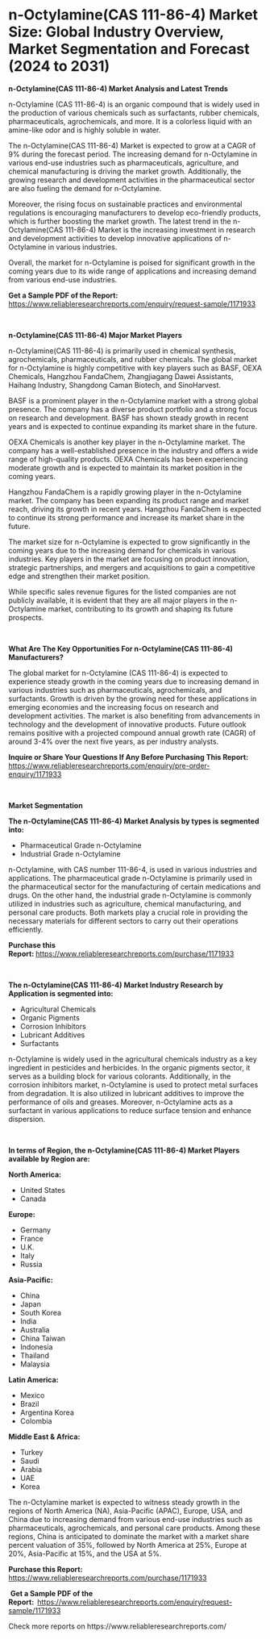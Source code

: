 <p><h1>n-Octylamine(CAS 111-86-4) Market Size: Global Industry Overview, Market Segmentation and Forecast (2024 to 2031)</h1></p><p><strong>n-Octylamine(CAS 111-86-4) Market Analysis and Latest Trends</strong></p>
<p><p>n-Octylamine (CAS 111-86-4) is an organic compound that is widely used in the production of various chemicals such as surfactants, rubber chemicals, pharmaceuticals, agrochemicals, and more. It is a colorless liquid with an amine-like odor and is highly soluble in water.</p><p>The n-Octylamine(CAS 111-86-4) Market is expected to grow at a CAGR of 9% during the forecast period. The increasing demand for n-Octylamine in various end-use industries such as pharmaceuticals, agriculture, and chemical manufacturing is driving the market growth. Additionally, the growing research and development activities in the pharmaceutical sector are also fueling the demand for n-Octylamine.</p><p>Moreover, the rising focus on sustainable practices and environmental regulations is encouraging manufacturers to develop eco-friendly products, which is further boosting the market growth. The latest trend in the n-Octylamine(CAS 111-86-4) Market is the increasing investment in research and development activities to develop innovative applications of n-Octylamine in various industries.</p><p>Overall, the market for n-Octylamine is poised for significant growth in the coming years due to its wide range of applications and increasing demand from various end-use industries.</p></p>
<p><strong>Get a Sample PDF of the Report:&nbsp;</strong> <a href="https://www.reliableresearchreports.com/enquiry/request-sample/1171933">https://www.reliableresearchreports.com/enquiry/request-sample/1171933</a></p>
<p>&nbsp;</p>
<p><strong>n-Octylamine(CAS 111-86-4) Major Market Players</strong></p>
<p><p>n-Octylamine(CAS 111-86-4) is primarily used in chemical synthesis, agrochemicals, pharmaceuticals, and rubber chemicals. The global market for n-Octylamine is highly competitive with key players such as BASF, OEXA Chemicals, Hangzhou FandaChem, Zhangjiagang Dawei Assistants, Haihang Industry, Shangdong Caman Biotech, and SinoHarvest.</p><p>BASF is a prominent player in the n-Octylamine market with a strong global presence. The company has a diverse product portfolio and a strong focus on research and development. BASF has shown steady growth in recent years and is expected to continue expanding its market share in the future.</p><p>OEXA Chemicals is another key player in the n-Octylamine market. The company has a well-established presence in the industry and offers a wide range of high-quality products. OEXA Chemicals has been experiencing moderate growth and is expected to maintain its market position in the coming years.</p><p>Hangzhou FandaChem is a rapidly growing player in the n-Octylamine market. The company has been expanding its product range and market reach, driving its growth in recent years. Hangzhou FandaChem is expected to continue its strong performance and increase its market share in the future.</p><p>The market size for n-Octylamine is expected to grow significantly in the coming years due to the increasing demand for chemicals in various industries. Key players in the market are focusing on product innovation, strategic partnerships, and mergers and acquisitions to gain a competitive edge and strengthen their market position.</p><p>While specific sales revenue figures for the listed companies are not publicly available, it is evident that they are all major players in the n-Octylamine market, contributing to its growth and shaping its future prospects.</p></p>
<p>&nbsp;</p>
<p><strong>What Are The Key Opportunities For n-Octylamine(CAS 111-86-4) Manufacturers?</strong></p>
<p><p>The global market for n-Octylamine (CAS 111-86-4) is expected to experience steady growth in the coming years due to increasing demand in various industries such as pharmaceuticals, agrochemicals, and surfactants. Growth is driven by the growing need for these applications in emerging economies and the increasing focus on research and development activities. The market is also benefiting from advancements in technology and the development of innovative products. Future outlook remains positive with a projected compound annual growth rate (CAGR) of around 3-4% over the next five years, as per industry analysts.</p></p>
<p><strong>Inquire or Share Your Questions If Any Before Purchasing This Report:</strong> <a href="https://www.reliableresearchreports.com/enquiry/pre-order-enquiry/1171933">https://www.reliableresearchreports.com/enquiry/pre-order-enquiry/1171933</a></p>
<p>&nbsp;</p>
<p><strong>Market Segmentation</strong></p>
<p><strong>The n-Octylamine(CAS 111-86-4) Market Analysis by types is segmented into:</strong></p>
<p><ul><li>Pharmaceutical Grade n-Octylamine</li><li>Industrial Grade n-Octylamine</li></ul></p>
<p><p>n-Octylamine, with CAS number 111-86-4, is used in various industries and applications. The pharmaceutical grade n-Octylamine is primarily used in the pharmaceutical sector for the manufacturing of certain medications and drugs. On the other hand, the industrial grade n-Octylamine is commonly utilized in industries such as agriculture, chemical manufacturing, and personal care products. Both markets play a crucial role in providing the necessary materials for different sectors to carry out their operations efficiently.</p></p>
<p><strong>Purchase this Report:&nbsp;</strong><a href="https://www.reliableresearchreports.com/purchase/1171933">https://www.reliableresearchreports.com/purchase/1171933</a></p>
<p>&nbsp;</p>
<p><strong>The n-Octylamine(CAS 111-86-4) Market Industry Research by Application is segmented into:</strong></p>
<p><ul><li>Agricultural Chemicals</li><li>Organic Pigments</li><li>Corrosion Inhibitors</li><li>Lubricant Additives</li><li>Surfactants</li></ul></p>
<p><p>n-Octylamine is widely used in the agricultural chemicals industry as a key ingredient in pesticides and herbicides. In the organic pigments sector, it serves as a building block for various colorants. Additionally, in the corrosion inhibitors market, n-Octylamine is used to protect metal surfaces from degradation. It is also utilized in lubricant additives to improve the performance of oils and greases. Moreover, n-Octylamine acts as a surfactant in various applications to reduce surface tension and enhance dispersion.</p></p>
<p>&nbsp;</p>
<p><strong>In terms of Region, the n-Octylamine(CAS 111-86-4) Market Players available by Region are:</strong></p>
<p>
    <p> <strong> North America: </strong>
        <ul>
            <li>United States</li>
            <li>Canada</li>
        </ul>
        </p> 
    <p> <strong> Europe: </strong>
        <ul>
            <li>Germany</li>
            <li>France</li>
            <li>U.K.</li>
            <li>Italy</li>
            <li>Russia</li>
        </ul>
        </p> 
    <p> <strong> Asia-Pacific: </strong>
        <ul>
            <li>China</li>
            <li>Japan</li>
            <li>South Korea</li>
            <li>India</li>
            <li>Australia</li>
            <li>China Taiwan</li>
            <li>Indonesia</li>
            <li>Thailand</li>
            <li>Malaysia</li>
        </ul>
        </p> 
    <p> <strong> Latin America: </strong>
        <ul>
            <li>Mexico</li>
            <li>Brazil</li>
            <li>Argentina Korea</li>
            <li>Colombia</li>
        </ul>
        </p> 
    <p> <strong> Middle East & Africa: </strong>
        <ul>
            <li>Turkey</li>
            <li>Saudi</li>
            <li>Arabia</li>
            <li>UAE</li>
            <li>Korea</li>
        </ul>
    </p>
    </p>
<p><p>The n-Octylamine market is expected to witness steady growth in the regions of North America (NA), Asia-Pacific (APAC), Europe, USA, and China due to increasing demand from various end-use industries such as pharmaceuticals, agrochemicals, and personal care products. Among these regions, China is anticipated to dominate the market with a market share percent valuation of 35%, followed by North America at 25%, Europe at 20%, Asia-Pacific at 15%, and the USA at 5%.</p></p>
<p><strong>Purchase this Report: </strong><a href="https://www.reliableresearchreports.com/purchase/1171933">https://www.reliableresearchreports.com/purchase/1171933</a></p>
<p>&nbsp;<strong>Get a Sample PDF of the Report:&nbsp;&nbsp;</strong><a href="https://www.reliableresearchreports.com/enquiry/request-sample/1171933">https://www.reliableresearchreports.com/enquiry/request-sample/1171933</a></p>
<p><strong></strong></p>
<p>Check more reports on https://www.reliableresearchreports.com/</p>